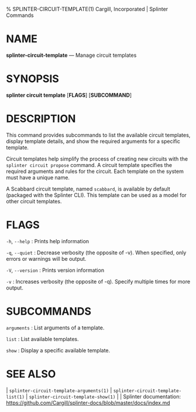 % SPLINTER-CIRCUIT-TEMPLATE(1) Cargill, Incorporated | Splinter Commands

NAME
====

**splinter-circuit-template** — Manage circuit templates

SYNOPSIS
========
**splinter circuit template** \[**FLAGS**\] \[**SUBCOMMAND**\]

DESCRIPTION
===========
This command provides subcommands to list the available circuit templates, display
template details, and show the required arguments for a specific template.

Circuit templates help simplify the process of creating new circuits with the
`splinter circuit propose` command. A circuit template specifies the required
arguments and rules for the circuit. Each template on the system must have a unique
name.

A Scabbard circuit template, named `scabbard`, is available by default (packaged
with the Splinter CLI). This template can be used as a model for other circuit
templates.

FLAGS
=====
`-h`, `--help`
: Prints help information

`-q`, `--quiet`
: Decrease verbosity (the opposite of -v). When specified, only errors or
  warnings will be output.

`-V`, `--version`
: Prints version information

`-v`
: Increases verbosity (the opposite of -q). Specify multiple times for more
  output.

SUBCOMMANDS
===========
`arguments`
: List arguments of a template.

`list`
: List available templates.

`show`
: Display a specific available template.

SEE ALSO
========
| `splinter-circuit-template-arguments(1)`
| `splinter-circuit-template-list(1)`
| `splinter-circuit-template-show(1)`
|
| Splinter documentation: https://github.com/Cargill/splinter-docs/blob/master/docs/index.md
